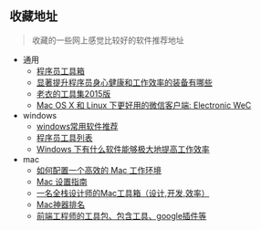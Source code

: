## 收藏地址

> 收藏的一些网上感觉比较好的软件推荐地址

* 通用
	* [程序员工具箱](http://tool.php100.com/)
	* [显著提升程序员身心健康和工作效率的装备有哪些](http://www.zhihu.com/question/23165812/answer/31203694?hmsr=toutiao.io&utm_medium=toutiao.io&utm_source=toutiao.io)
	* [老衣的工具集2015版](http://yimingzhi.net/2015/12/lao-yi-de-gong-ju-ji-2015-ban?hmsr=toutiao.io&utm_medium=toutiao.io&utm_source=toutiao.io)
	* [Mac OS X 和 Linux 下更好用的微信客户端: Electronic WeC](https://github.com/geeeeeeeeek/electronic-wechat)
* windows
	* [windows常用软件推荐](http://wsgzao.github.io/post/windows/#)
	* [程序员工具列表](http://blog.csdn.net/ekeuy/article/details/20225083)
	* [Windows 下有什么软件能够极大地提高工作效率](http://blog.jobbole.com/63130/)
* mac
	* [如何配置一个高效的 Mac 工作环境](http://blog.jobbole.com/63130/)
	* [Mac 设置指南](https://github.com/macdao/ocds-guide-to-setting-up-mac)
	* [一名全栈设计师的Mac工具箱（设计,开发,效率）](http://www.jianshu.com/p/c271c1b05308)
	* [Mac神器排名](https://www.sdk.cn/datas?category_id=121301)
	* [前端工程师的工具包、包含工具、google插件等](http://www.xiaoa.name/blog/2016/03/12/mytool/)

